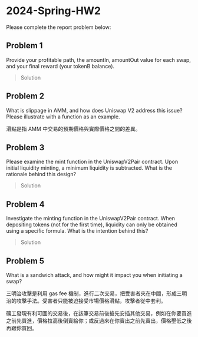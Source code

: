 # 2024-Spring-HW2

Please complete the report problem below:

## Problem 1
Provide your profitable path, the amountIn, amountOut value for each swap, and your final reward (your tokenB balance).

> Solution

## Problem 2
What is slippage in AMM, and how does Uniswap V2 address this issue? Please illustrate with a function as an example.

滑點是指 AMM 中交易的預期價格與實際價格之間的差異。

## Problem 3
Please examine the mint function in the UniswapV2Pair contract. Upon initial liquidity minting, a minimum liquidity is subtracted. What is the rationale behind this design?

> Solution

## Problem 4
Investigate the minting function in the UniswapV2Pair contract. When depositing tokens (not for the first time), liquidity can only be obtained using a specific formula. What is the intention behind this?

> Solution

## Problem 5
What is a sandwich attack, and how might it impact you when initiating a swap?

三明治攻擊是利用 gas fee 機制，進行二次交易，把受害者夾在中間，形成三明治的攻擊手法。受害者只能被迫接受巿場價格滑點，攻擊者從中套利。

礦工發現有利可圖的交易後，在該筆交易前後搶先安插其他交易，例如在你要買進之前先買進，價格拉高後倒賣給你；或反過來在你賣出之前先賣出，價格壓低之後再跟你買回。

